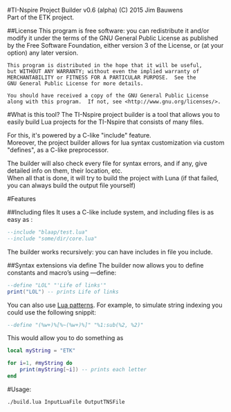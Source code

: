 #TI-Nspire Project Builder v0.6 (alpha)
(C) 2015 Jim Bauwens  
Part of the ETK project.

##License
	This program is free software: you can redistribute it and/or modify
	it under the terms of the GNU General Public License as published by
	the Free Software Foundation, either version 3 of the License, or
	(at your option) any later version.

	This program is distributed in the hope that it will be useful,
	but WITHOUT ANY WARRANTY; without even the implied warranty of
	MERCHANTABILITY or FITNESS FOR A PARTICULAR PURPOSE.  See the
	GNU General Public License for more details.

	You should have received a copy of the GNU General Public License
	along with this program.  If not, see <http://www.gnu.org/licenses/>.

#What is this tool?
The TI-Nspire project builder is a tool that allows you to easily build Lua projects for the TI-Nspire that consists of many files.

For this, it's powered by a C-like "include" feature.  
Moreover, the project builder allows for lua syntax customization via custom "defines", as a C-like preprocessor.

The builder will also check every file for syntax errors, and if any, give detailed info on them, their location, etc.  
When all that is done, it will try to build the project with Luna (if that failed, you can always build the output file yourself)

#Features

##Including files
It uses a C-like include system, and including files is as easy as :
```lua
--include "blaap/test.lua"
--include "some/dir/core.lua"
```
The builder works recursively: you can have includes in file you include.

##Syntax extensions via define
The builder now allows you to define constants and macro’s using —define:

```lua
--define "LOL" "'Life of links'"
print("LOL") -- prints Life of links
```

You can also use [Lua patterns](http://www.lua.org/pil/20.2.html). For example, to simulate string indexing you could use the following snippit:

```lua
--define "(%w+)%[%~(%w+)%]" "%1:sub(%2, %2)"
```
This would allow you to do something as
```lua
local myString = "ETK"

for i=1, #myString do
	print(myString[~i]) -- prints each letter
end
```

#Usage:

	./build.lua InputLuaFile OutputTNSFile
